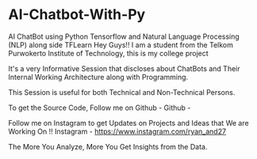 # AI-Chatbot-With-Py

AI ChatBot using Python Tensorflow and Natural Language Processing (NLP) along side TFLearn
Hey Guys!! I am a student from the Telkom Purwokerto Institute of Technology, this is my college project


It's a very Informative Session that discloses about ChatBots and Their Internal Working Architecture along with Programming.

This Session is useful for both Technical and Non-Technical Persons.

To get the Source Code, Follow me on Github -
Github - 

Follow me on Instagram to get Updates on Projects and Ideas that We are Working On !!
Instagram -  https://www.instagram.com/ryan_and27


The More You Analyze, More You Get Insights from the Data.
